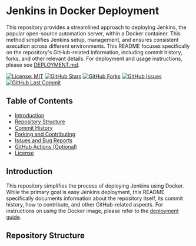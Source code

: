 # Jenkins in Docker Deployment

This repository provides a streamlined approach to deploying Jenkins, the popular open-source automation server, within a Docker container.  This method simplifies Jenkins setup, management, and ensures consistent execution across different environments.  This README focuses specifically on the repository's GitHub-related information, including commit history, forks, and other relevant details.  For deployment and usage instructions, please see [DEPLOYMENT.md](DEPLOYMENT.md).

[![License: MIT](https://img.shields.io/badge/License-MIT-yellow.svg)](https://opensource.org/licenses/MIT)
[![GitHub Stars](https://img.shields.io/github/stars/yourusername/jenkins-docker)](https://github.com/yourusername/jenkins-docker/stargazers)
[![GitHub Forks](https://img.shields.io/github/forks/yourusername/jenkins-docker)](https://github.com/yourusername/jenkins-docker/network/members)
[![GitHub Issues](https://img.shields.io/github/issues/yourusername/jenkins-docker)](https://github.com/yourusername/jenkins-docker/issues)
[![GitHub Last Commit](https://img.shields.io/github/last-commit/yourusername/jenkins-docker)](https://github.com/yourusername/jenkins-docker/commits/main)

## Table of Contents

- [Introduction](#introduction)
- [Repository Structure](#repository-structure)
- [Commit History](#commit-history)
- [Forking and Contributing](#forking-and-contributing)
- [Issues and Bug Reports](#issues-and-bug-reports)
- [GitHub Actions (Optional)](#github-actions-optional)
- [License](#license)

## Introduction

This repository simplifies the process of deploying Jenkins using Docker.  While the primary goal is easy Jenkins deployment, this README specifically documents information about the repository itself, its commit history, how to contribute, and other GitHub-related aspects.  For instructions on *using* the Docker image, please refer to the [deployment guide](DEPLOYMENT.md).

## Repository Structure
